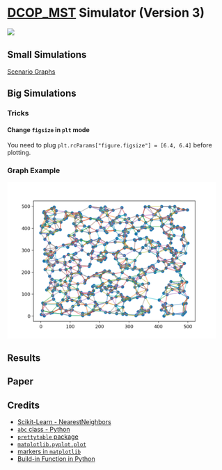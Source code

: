 # [DCOP_MST](https://www.bgu.ac.il/~zivanr/files/DCOP_MST_JAAMAS.pdf) Simulator (Version 3)

![](https://img.shields.io/github/followers/Arseni1919?style=social)

## Small Simulations

[Scenario Graphs](https://docs.google.com/presentation/d/19qJKU9vRQ1SmxZYmR9qyt2unhXwN3FUkiivTAfr2eWE/edit?usp=sharing)

## Big Simulations

### Tricks

#### Change `figsize` in `plt` mode

You need to plug `plt.rcParams["figure.figsize"] = [6.4, 6.4]` before plotting.

### Graph Example

<img src="static/g3.png" alt="drawing" width="480"/>

## Results

## Paper

## Credits

- [Scikit-Learn - NearestNeighbors](https://scikit-learn.org/stable/modules/generated/sklearn.neighbors.NearestNeighbors.html)
- [`abc` class - Python](https://docs.python.org/3/library/abc.html)
- [`prettytable` package](https://zetcode.com/python/prettytable/)
- [`matplotlib.pyplot.plot`](https://matplotlib.org/stable/api/_as_gen/matplotlib.pyplot.plot.html)
- [markers in `matplotlib`](https://matplotlib.org/stable/api/markers_api.html#module-matplotlib.markers)
- [Build-in Function in Python](https://docs.python.org/3/library/functions.html)








